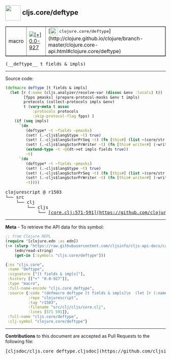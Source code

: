 ## <img width="48px" valign="middle" src="http://i.imgur.com/Hi20huC.png"> cljs.core/deftype

 <table border="1">
<tr>

<td>macro</td>
<td><a href="https://github.com/cljsinfo/cljs-api-docs/tree/0.0-927"><img valign="middle" alt="[+] 0.0-927" src="https://img.shields.io/badge/+-0.0--927-lightgrey.svg"></a> </td>
<td>
[<img height="24px" valign="middle" src="http://i.imgur.com/1GjPKvB.png"> <samp>clojure.core/deftype</samp>](http://clojure.github.io/clojure/branch-master/clojure.core-api.html#clojure.core/deftype)
</td>
</tr>
</table>

 <samp>
(__deftype__ t fields & impls)<br>
</samp>

---





Source code:

```clj
(defmacro deftype [t fields & impls]
  (let [r (:name (cljs.analyzer/resolve-var (dissoc &env :locals) t))
        [fpps pmasks] (prepare-protocol-masks &env t impls)
        protocols (collect-protocols impls &env)
        t (vary-meta t assoc
            :protocols protocols
            :skip-protocol-flag fpps) ]
    (if (seq impls)
      `(do
         (deftype* ~t ~fields ~pmasks)
         (set! (.-cljs$lang$type ~t) true)
         (set! (.-cljs$lang$ctorPrSeq ~t) (fn [this#] (list ~(core/str r))))
         (set! (.-cljs$lang$ctorPrWriter ~t) (fn [this# writer#] (-write writer# ~(core/str r))))
         (extend-type ~t ~@(dt->et impls fields true))
         ~t)
      `(do
         (deftype* ~t ~fields ~pmasks)
         (set! (.-cljs$lang$type ~t) true)
         (set! (.-cljs$lang$ctorPrSeq ~t) (fn [this#] (list ~(core/str r))))
         (set! (.-cljs$lang$ctorPrWriter ~t) (fn [this# writer#] (-write writer# ~(core/str r))))
         ~t))))
```

 <pre>
clojurescript @ r1503
└── src
    └── clj
        └── cljs
            └── <ins>[core.clj:571-591](https://github.com/clojure/clojurescript/blob/r1503/src/clj/cljs/core.clj#L571-L591)</ins>
</pre>


---

__Meta__ - To retrieve the API data for this symbol:

```clj
;; from Clojure REPL
(require '[clojure.edn :as edn])
(-> (slurp "https://raw.githubusercontent.com/cljsinfo/cljs-api-docs/catalog/cljs-api.edn")
    (edn/read-string)
    (get-in [:symbols "cljs.core/deftype"]))
```

```clj
{:ns "cljs.core",
 :name "deftype",
 :signature ["[t fields & impls]"],
 :history [["+" "0.0-927"]],
 :type "macro",
 :full-name-encode "cljs.core_deftype",
 :source {:code "(defmacro deftype [t fields & impls]\n  (let [r (:name (cljs.analyzer/resolve-var (dissoc &env :locals) t))\n        [fpps pmasks] (prepare-protocol-masks &env t impls)\n        protocols (collect-protocols impls &env)\n        t (vary-meta t assoc\n            :protocols protocols\n            :skip-protocol-flag fpps) ]\n    (if (seq impls)\n      `(do\n         (deftype* ~t ~fields ~pmasks)\n         (set! (.-cljs$lang$type ~t) true)\n         (set! (.-cljs$lang$ctorPrSeq ~t) (fn [this#] (list ~(core/str r))))\n         (set! (.-cljs$lang$ctorPrWriter ~t) (fn [this# writer#] (-write writer# ~(core/str r))))\n         (extend-type ~t ~@(dt->et impls fields true))\n         ~t)\n      `(do\n         (deftype* ~t ~fields ~pmasks)\n         (set! (.-cljs$lang$type ~t) true)\n         (set! (.-cljs$lang$ctorPrSeq ~t) (fn [this#] (list ~(core/str r))))\n         (set! (.-cljs$lang$ctorPrWriter ~t) (fn [this# writer#] (-write writer# ~(core/str r))))\n         ~t))))",
          :repo "clojurescript",
          :tag "r1503",
          :filename "src/clj/cljs/core.clj",
          :lines [571 591]},
 :full-name "cljs.core/deftype",
 :clj-symbol "clojure.core/deftype"}

```

---

__Contributions__ to this document are accepted as Pull Requests to the following file:

 <pre>
[cljsdoc/cljs.core_deftype.cljsdoc](https://github.com/cljsinfo/cljs-api-docs/blob/master/cljsdoc/cljs.core_deftype.cljsdoc)
</pre>

